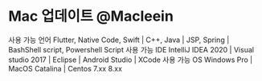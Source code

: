 # Mac 업데이트 @Macleein

사용 가능 언어  Flutter, Native Code, Swift | C++, Java | JSP, Spring | BashShell script, Powershell Script 
사용 가능 IDE   IntelliJ IDEA 2020 | Visual studio 2017 | Eclipse | Android Studio | XCode
사용 가능 OS    Windows Pro | MacOS Catalina | Centos 7.xx 8.xx


